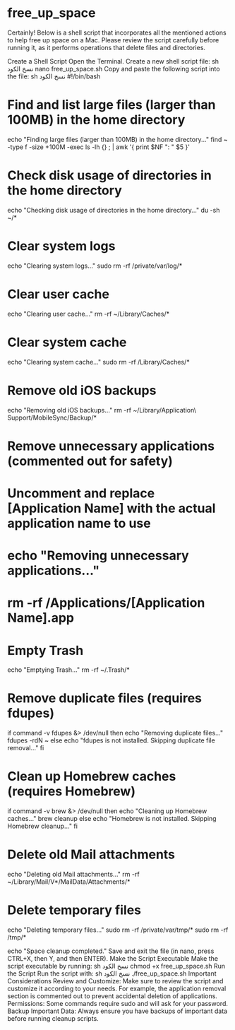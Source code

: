 # free_up_space


Certainly! Below is a shell script that incorporates all the mentioned actions to help free up space on a Mac. Please review the script carefully before running it, as it performs operations that delete files and directories.

Create a Shell Script
Open the Terminal.
Create a new shell script file:
sh
نسخ الكود
nano free_up_space.sh
Copy and paste the following script into the file:
sh
نسخ الكود
#!/bin/bash

# Find and list large files (larger than 100MB) in the home directory
echo "Finding large files (larger than 100MB) in the home directory..."
find ~ -type f -size +100M -exec ls -lh {} \; | awk '{ print $NF ": " $5 }'

# Check disk usage of directories in the home directory
echo "Checking disk usage of directories in the home directory..."
du -sh ~/*

# Clear system logs
echo "Clearing system logs..."
sudo rm -rf /private/var/log/*

# Clear user cache
echo "Clearing user cache..."
rm -rf ~/Library/Caches/*

# Clear system cache
echo "Clearing system cache..."
sudo rm -rf /Library/Caches/*

# Remove old iOS backups
echo "Removing old iOS backups..."
rm -rf ~/Library/Application\ Support/MobileSync/Backup/*

# Remove unnecessary applications (commented out for safety)
# Uncomment and replace [Application Name] with the actual application name to use
# echo "Removing unnecessary applications..."
# rm -rf /Applications/[Application Name].app

# Empty Trash
echo "Emptying Trash..."
rm -rf ~/.Trash/*

# Remove duplicate files (requires fdupes)
if command -v fdupes &> /dev/null
then
    echo "Removing duplicate files..."
    fdupes -rdN ~
else
    echo "fdupes is not installed. Skipping duplicate file removal..."
fi

# Clean up Homebrew caches (requires Homebrew)
if command -v brew &> /dev/null
then
    echo "Cleaning up Homebrew caches..."
    brew cleanup
else
    echo "Homebrew is not installed. Skipping Homebrew cleanup..."
fi

# Delete old Mail attachments
echo "Deleting old Mail attachments..."
rm -rf ~/Library/Mail/V*/MailData/Attachments/*

# Delete temporary files
echo "Deleting temporary files..."
sudo rm -rf /private/var/tmp/*
sudo rm -rf /tmp/*

echo "Space cleanup completed."
Save and exit the file (in nano, press CTRL+X, then Y, and then ENTER).
Make the Script Executable
Make the script executable by running:
sh
نسخ الكود
chmod +x free_up_space.sh
Run the Script
Run the script with:
sh
نسخ الكود
./free_up_space.sh
Important Considerations
Review and Customize: Make sure to review the script and customize it according to your needs. For example, the application removal section is commented out to prevent accidental deletion of applications.
Permissions: Some commands require sudo and will ask for your password.
Backup Important Data: Always ensure you have backups of important data before running cleanup scripts.

